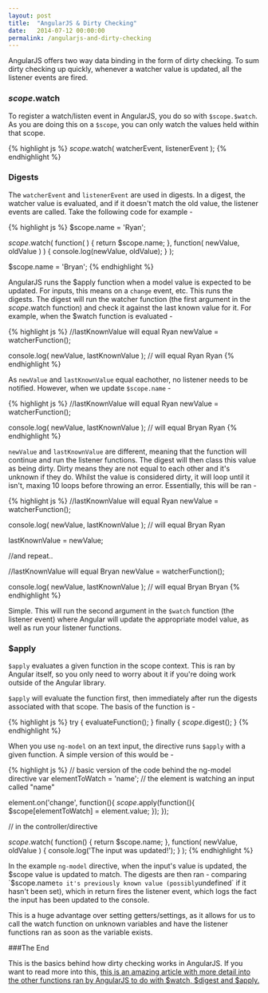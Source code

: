 ```yaml
---
layout: post
title:  "AngularJS & Dirty Checking"
date:   2014-07-12 00:00:00
permalink: /angularjs-and-dirty-checking
---
```


AngularJS offers two way data binding in the form of dirty checking. To sum dirty checking up quickly, whenever a watcher value is updated, all the listener events are fired.

### $scope.$watch

To register a watch/listen event in AngularJS, you do so with `$scope.$watch`. As you are doing this on a `$scope`, you can only watch the values held within that scope.

{% highlight js %}
$scope.$watch( watcherEvent, listenerEvent );
{% endhighlight %}

### Digests

The `watcherEvent` and `listenerEvent` are used in digests. In a digest, the watcher value is evaluated, and if it doesn't match the old value, the listener events are called. Take the following code for example -

{% highlight js %}
$scope.name = 'Ryan';

$scope.$watch( function( ) {
	return $scope.name;
}, function( newValue, oldValue ) ) {
	console.log(newValue, oldValue);
} );

$scope.name = 'Bryan';
{% endhighlight %}

AngularJS runs the $apply function when a model value is expected to be updated. For inputs, this means on a `change` event, etc. This runs the digests. The digest will run the watcher function (the first argument in the $scope.$watch function) and check it against the last known value for it. For example, when the $watch function is evaluated -

{% highlight js %}
//lastKnownValue will equal Ryan
newValue = watcherFunction();

console.log( newValue, lastKnownValue ); // will equal Ryan Ryan
{% endhighlight %}

As `newValue` and `lastKnownValue` equal eachother, no listener needs to be notified. However, when we update `$scope.name` -

{% highlight js %}
//lastKnownValue will equal Ryan
newValue = watcherFunction();

console.log( newValue, lastKnownValue ); // will equal Bryan Ryan
{% endhighlight %}

`newValue` and `lastKnownValue` are different, meaning that the function will continue and run the listener functions. The digest will then class this value as being dirty. Dirty means they are not equal to each other and it's unknown if they do. Whilst the value is considered dirty, it will loop until it isn't, maxing 10 loops before throwing an error. Essentially, this will be ran -

{% highlight js %}
//lastKnownValue will equal Ryan
newValue = watcherFunction();

console.log( newValue, lastKnownValue ); // will equal Bryan Ryan

lastKnownValue = newValue;

//and repeat..

//lastKnownValue will equal Bryan
newValue = watcherFunction();

console.log( newValue, lastKnownValue ); // will equal Bryan Bryan
{% endhighlight %}

Simple. This will run the second argument in the `$watch` function (the listener event) where Angular will update the appropriate model value, as well as run your listener functions.

### $apply

`$apply` evaluates a given function in the scope context. This is ran by Angular itself, so you only need to worry about it if you're doing work outside of the Angular library.

`$apply` will evaluate the function first, then immediately after run the digests associated with that scope. The basis of the function is -

{% highlight js %}
try {
	evaluateFunction();
} finally {
	$scope.$digest();
}
{% endhighlight %}

When you use `ng-model` on an text input, the directive runs `$apply` with a given function. A simple version of this would be -

{% highlight js %}
// basic version of the code behind the ng-model directive
var elementToWatch = 'name'; // the element is watching an input called "name"

element.on('change', function(){
	$scope.$apply(function(){
		$scope[elementToWatch] = element.value;
	});
});

// in the controller/directive

$scope.$watch( function() { 
	return $scope.name;
}, function( newValue, oldValue ) {
	console.log('The input was updated!');
} );
{% endhighlight %}

In the example `ng-model` directive, when the input's value is updated, the $scope value is updated to match. The digests are then ran - comparing `$scope.name` to it's previously known value (possibly `undefined` if it hasn't been set), which in return fires the listener event, which logs the fact the input has been updated to the console.

This is a huge advantage over setting getters/settings, as it allows for us to call the watch function on unknown variables and have the listener functions ran as soon as the variable exists.

###The End

This is the basics behind how dirty checking works in AngularJS. If you want to read more into this, <a href="http://teropa.info/blog/2013/11/03/make-your-own-angular-part-1-scopes-and-digest.html" target="_blank">this is an amazing article with more detail into the other functions ran by AngularJS to do with $watch, $digest and $apply.</a>